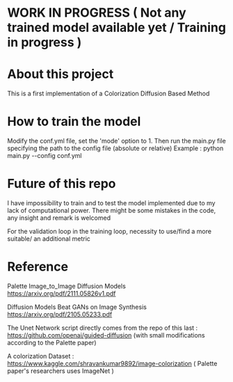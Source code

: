 # WORK IN PROGRESS ( Not any trained model available yet / Training in progress )


# About this project 
This is a first implementation of a Colorization Diffusion Based Method

# How to train the model
Modify the conf.yml file, set the 'mode' option to 1. Then run the main.py file specifying the path to the config file  (absolute or relative)
Example : python main.py --config conf.yml

# Future of this repo
I have impossibility to train and to test the model implemented due to my lack of computational power.
There might be some mistakes in the code, any insight and remark is welcomed

For the validation loop in the training loop, necessity to use/find a more suitable/ an additional metric

# Reference
Palette Image_to_Image Diffusion Models https://arxiv.org/pdf/2111.05826v1.pdf

Diffusion Models Beat GANs on Image Synthesis https://arxiv.org/pdf/2105.05233.pdf 

The Unet Network script directly comes from the repo of this last : https://github.com/openai/guided-diffusion (with small modifications according to the Palette paper)

A colorization Dataset : https://www.kaggle.com/shravankumar9892/image-colorization ( Palette paper's researchers uses ImageNet )
